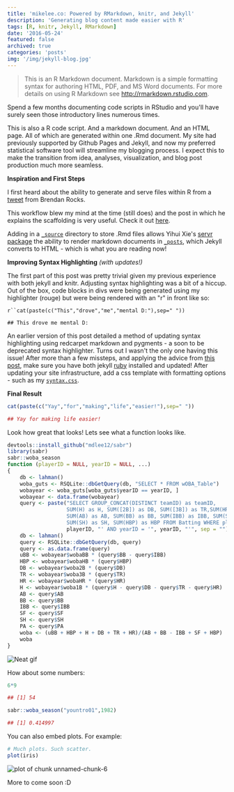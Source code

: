 ```yaml
---
title: 'mikelee.co: Powered by RMarkdown, knitr, and Jekyll'
description: 'Generating blog content made easier with R'
tags: [R, knitr, Jekyll, RMarkdown]
date: '2016-05-24'
featured: false
archived: true
categories: 'posts'
img: '/img/jekyll-blog.jpg'
---
```


> This is an R Markdown document. Markdown is a simple formatting syntax for authoring HTML, PDF, and MS Word documents. For more details on using R Markdown see <http://rmarkdown.rstudio.com>.

Spend a few months documenting code scripts in RStudio and you'll have surely seen those introductory lines numerous times.

This is also a R code script. And a markdown document. And an HTML page. All of which are generated within one .Rmd document. My site had previously supported by Github Pages and Jekyll, and now my preferred statistical software tool will streamline my blogging process. I expect this to make the transition from idea, analyses, visualization, and blog post production much more seamless.

**Inspiration and First Steps**

I first heard about the ability to generate and serve files within R from a [tweet](https://twitter.com/rocksbrendan/status/656564982885146625) from Brendan Rocks.

This workflow blew my mind at the time (still does) and the post in which he explains the scaffolding is very useful. Check it out [here](https://brendanrocks.com/blogging-with-rmarkdown-knitr-jekyll/).

Adding in a [`_source`](https://github.com/mikeleeco/mikeleeco.github.com/tree/master/_source/2016-05-24-mikeleeco-powered-by-rmarkdown.Rmd) directory to store .Rmd files allows Yihui Xie's [servr package](https://github.com/yihui/servr) the ability to render markdown documents in [`_posts`](https://github.com/mikeleeco/mikeleeco.github.com/tree/master/_posts/2016-05-24-mikeleeco-powered-by-rmarkdown.md), which Jekyll converts to HTML - which is what you are reading now!

**Improving Syntax Highlighting** _(with updates!)_

The first part of this post was pretty trivial given my previous experience with both jekyll and knitr. Adjusting syntax highlighting was a bit of a hiccup. Out of the box, code blocks in divs were being generated using my highlighter (rouge) but were being rendered with an "r" in front like so:

`r``cat(paste(c("This","drove","me","mental D:"),sep=" "))`

`## This drove me mental D:`

An earlier version of this post detailed a method of updating syntax highlighting using redcarpet markdown and pygments - a soon to be deprecated syntax highlighter. Turns out I wasn't the only one having this issue! After more than a few missteps, and applying the advice from [this post](https://github.com/jekyll/jekyll/issues/1342), make sure you have both jekyll [ruby](https://rubygems.org/pages/download) installed and updated! After updating your site infrastructure, add a css template with formatting options - such as my [`syntax.css`](https://github.com/mikeleeco/mikeleeco.github.com/tree/master/public/css/syntax.css).

**Final Result**

```r
cat(paste(c("Yay","for","making","life","easier!"),sep=" "))
```

```r
## Yay for making life easier!
```

Look how great that looks! Lets see what a function looks like.

```r
devtools::install_github("mdlee12/sabr")
library(sabr)
sabr::woba_season
function (playerID = NULL, yearID = NULL, ...)
{
    db <- lahman()
    woba_guts <- RSQLite::dbGetQuery(db, "SELECT * FROM wOBA_Table")
    wobayear <- woba_guts[woba_guts$yearID == yearID, ]
    wobayear <- data.frame(wobayear)
    query <- paste("SELECT GROUP_CONCAT(DISTINCT teamID) as teamID,
                   SUM(H) as H, SUM([2B]) as DB, SUM([3B]) as TR,SUM(HR) as HR,
                   SUM(AB) as AB, SUM(BB) as BB, SUM(IBB) as IBB, SUM(SF) as SF,
                   SUM(SH) as SH, SUM(HBP) as HBP FROM Batting WHERE playerID = '",
                   playerID, "' AND yearID = '", yearID, "'", sep = "")
    db <- lahman()
    query <- RSQLite::dbGetQuery(db, query)
    query <- as.data.frame(query)
    uBB <- wobayear$wobaBB * (query$BB - query$IBB)
    HBP <- wobayear$wobaHB * (query$HBP)
    DB <- wobayear$woba2B * (query$DB)
    TR <- wobayear$woba3B * (query$TR)
    HR <- wobayear$wobaHR * (query$HR)
    H <- wobayear$woba1B * (query$H - query$DB - query$TR - query$HR)
    AB <- query$AB
    BB <- query$BB
    IBB <- query$IBB
    SF <- query$SF
    SH <- query$SH
    PA <- query$PA
    woba <- (uBB + HBP + H + DB + TR + HR)/(AB + BB - IBB + SF + HBP)
    woba
}
```

<div class="row"><div class="col-sm-6  col-sm-offset-3"><img src="https://i.imgur.com/Z0MX0qd.gif"  alt="Neat gif" class="img-responsive center-block"/></div></div>

How about some numbers:

```r
6*9
```

```r
## [1] 54
```

```r
sabr::woba_season("yountro01",1982)
```

```r
## [1] 0.414997
```

You can also embed plots. For example:

```r
# Much plots. Such scatter.
plot(iris)
```

<img src="/img/rmarkdown.png" title="plot of chunk unnamed-chunk-6" alt="plot of chunk unnamed-chunk-6" style="display: block; margin: auto;" />

More to come soon :D

